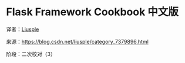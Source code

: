 # Flask Framework Cookbook 中文版

<!--阶段：二次校对（3）-->

译者：[Liusple](https://blog.csdn.net/Liusple)

来源：<https://blog.csdn.net/liusple/category_7379896.html>

阶段：二次校对（3）
